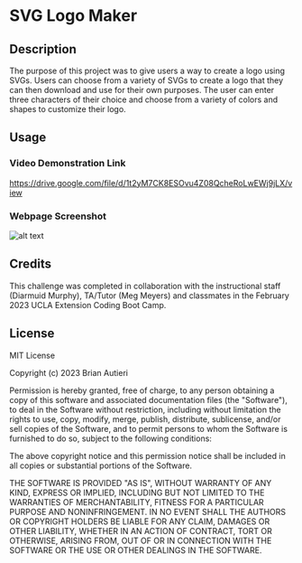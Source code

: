 # SVG Logo Maker

## Description

The purpose of this project was to give users a way to create a logo using SVGs. Users can choose from a variety of SVGs to create a logo that they can then download and use for their own purposes. The user can enter three characters of their choice and choose from a variety of colors and shapes to customize their logo. 

## Usage



### Video Demonstration Link

https://drive.google.com/file/d/1t2yM7CK8ESOvu4Z08QcheRoLwEWj9jLX/view

### Webpage Screenshot

![alt text](.png)

## Credits

This challenge was completed in collaboration with the instructional staff (Diarmuid Murphy), TA/Tutor (Meg Meyers) and classmates in the February 2023 UCLA Extension Coding Boot Camp.

## License

MIT License

Copyright (c) 2023 Brian Autieri

Permission is hereby granted, free of charge, to any person obtaining a copy of this software and associated documentation files (the "Software"), to deal in the Software without restriction, including without limitation the rights to use, copy, modify, merge, publish, distribute, sublicense, and/or sell copies of the Software, and to permit persons to whom the Software is furnished to do so, subject to the following conditions:

The above copyright notice and this permission notice shall be included in all copies or substantial portions of the Software.

THE SOFTWARE IS PROVIDED "AS IS", WITHOUT WARRANTY OF ANY KIND, EXPRESS OR IMPLIED, INCLUDING BUT NOT LIMITED TO THE WARRANTIES OF MERCHANTABILITY, FITNESS FOR A PARTICULAR PURPOSE AND NONINFRINGEMENT. IN NO EVENT SHALL THE AUTHORS OR COPYRIGHT HOLDERS BE LIABLE FOR ANY CLAIM, DAMAGES OR OTHER LIABILITY, WHETHER IN AN ACTION OF CONTRACT, TORT OR OTHERWISE, ARISING FROM, OUT OF OR IN CONNECTION WITH THE SOFTWARE OR THE USE OR OTHER DEALINGS IN THE SOFTWARE.
